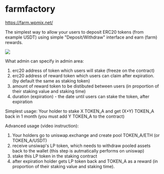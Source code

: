 # farmfactory
https://farm.wpmix.net/ 

The simplest way to allow your users to deposit ERC20 tokens (from example USDT) using simple "Deposit/Withdraw" interface and earn (farm) rewards. 

![](https://screenshots.wpmix.net/Telegram_Jc3TBvHVeFb1Cj2Zn2ZaB0k7yjMvsIUV.png)

What admin can specify in admin area:

1. erc20 address of token which users will stake (freeze on the contract)
2. erc20 address of reward token which users can claim after expiration. (by default the same as staking token) 
3. amount of reward token to be distibuted between users (in proportion of their staking value and staking time)
4. duration (expiration) - the date until users can stake the token, after expiration 

Simplest usage: Your holder to stake X TOKEN_A and get (X+Y) TOKEN_A back in 1 month (you must add  Y TOKEN_A to the contract)

Advanced usage (video instruction): 
1. Your holders go to uniswap.exchange and create pool TOKEN_A/ETH (or TOKEN_A/USDT)  
2. receive unsiwap's LP token, which needs to withdraw pooled assets back to the wallet (this step is autmatically performs on uniswap)
3. stake this LP token in the staking contract
4. after expiration holder gets  LP token back  and TOKEN_A as a reward (in proportion of their staking value and staking time).
